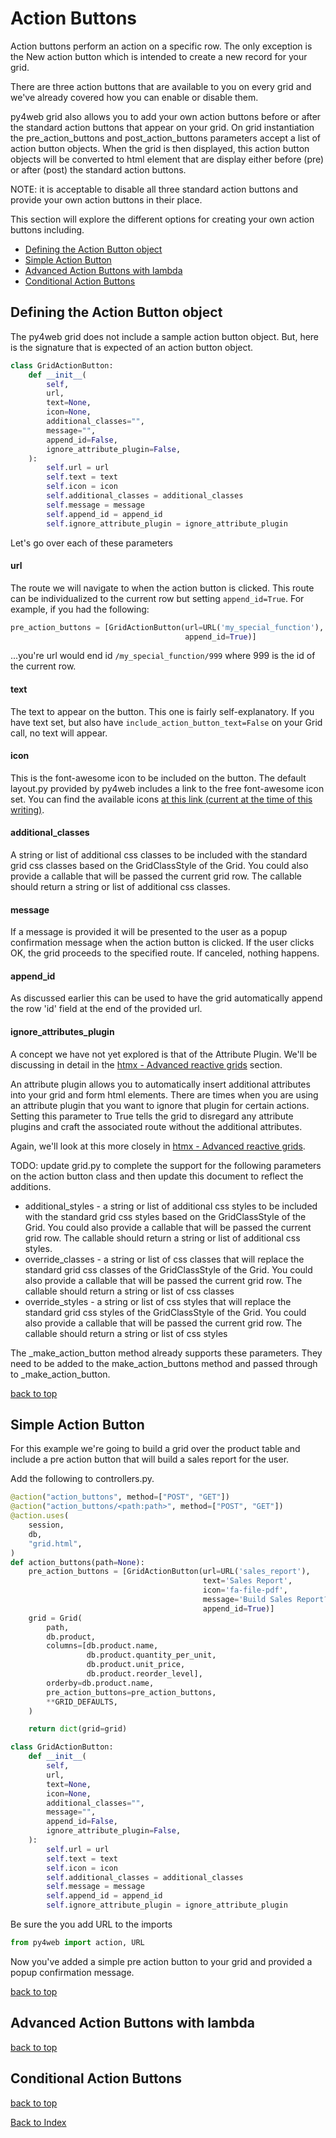 # Action Buttons
Action buttons perform an action on a specific row. The only exception is the New action button which is intended to create a new record for your grid.

There are three action buttons that are available to you on every grid and we've already covered how you can enable or disable them.

py4web grid also allows you to add your own action buttons before or after the standard action buttons that appear on your grid. On grid instantiation the pre_action_buttons and post_action_buttons parameters accept a list of action button objects. When the grid is then displayed, this action button objects will be converted to html element that are display either before (pre) or after (post) the standard action buttons.

NOTE: it is acceptable to disable all three standard action buttons and provide your own action buttons in their place.

This section will explore the different options for creating your own action buttons including.

- [Defining the Action Button object](#defining-the-action-button-object)
- [Simple Action Button](#simple-action-button)
- [Advanced Action Buttons with lambda](#advanced-action-buttons-with-lambda)
- [Conditional Action Buttons](#conditional-action-buttons)

## Defining the Action Button object
The py4web grid does not include a sample action button object. But, here is the signature that is expected of an action button object.

```python
class GridActionButton:
    def __init__(
        self,
        url,
        text=None,
        icon=None,
        additional_classes="",
        message="",
        append_id=False,
        ignore_attribute_plugin=False,
    ):
        self.url = url
        self.text = text
        self.icon = icon
        self.additional_classes = additional_classes
        self.message = message
        self.append_id = append_id
        self.ignore_attribute_plugin = ignore_attribute_plugin
```
Let's go over each of these parameters
#### url
The route we will navigate to when the action button is clicked. This route can be individualized to the current row but setting `append_id=True`. For example, if you had the following:
```python
pre_action_buttons = [GridActionButton(url=URL('my_special_function'),
                                       append_id=True)]
```
...you're url would end id `/my_special_function/999` where 999 is the id of the current row.
#### text
The text to appear on the button. This one is fairly self-explanatory. If you have text set, but also have `include_action_button_text=False` on your Grid call, no text will appear.

#### icon
This is the font-awesome icon to be included on the button. The default layout.py provided by py4web includes a link to the free font-awesome icon set. You can find the available icons [at this link (current at the time of this writing)](https://fontawesome.com/v5.15/icons?d=gallery&p=2&m=free).

#### additional_classes
A string or list of additional css classes to be included with the standard grid css classes based on the GridClassStyle of the Grid. You could also provide a callable that will be passed the current grid row. The callable should return a string or list of additional css classes.

#### message
If a message is provided it will be presented to the user as a popup confirmation message when the action button is clicked. If the user clicks OK, the grid proceeds to the specified route. If canceled, nothing happens.

#### append_id
As discussed earlier this can be used to have the grid automatically append the row 'id' field at the end of the provided url.

#### ignore_attributes_plugin
A concept we have not yet explored is that of the Attribute Plugin. We'll be discussing in detail in the [htmx - Advanced reactive grids](docs/htmx.md) section.

An attribute plugin allows you to automatically insert additional attributes into your grid and form html elements. There are times when you are using an attribute plugin that you want to ignore that plugin for certain actions. Setting this parameter to True tells the grid to disregard any attribute plugins and craft the associated route without the additional attributes.

Again, we'll look at this more closely in [htmx - Advanced reactive grids](docs/htmx.md).

TODO: update grid.py to complete the support for the following parameters on the action button class and then update this document to reflect the additions.

- additional_styles - a string or list of additional css styles to be included with the standard grid css styles based on the GridClassStyle of the Grid. You could also provide a callable that will be passed the current grid row. The callable should return a string or list of additional css styles.
- override_classes - a string or list of css classes that will replace the standard grid css classes of the GridClassStyle of the Grid. You could also provide a callable that will be passed the current grid row. The callable should return a string or list of css classes
- override_styles - a string or list of css styles that will replace the standard grid css styles of the GridClassStyle of the Grid. You could also provide a callable that will be passed the current grid row. The callable should return a string or list of css styles

The _make_action_button method already supports these parameters. They need to be added to the make_action_buttons method and passed through to _make_action_button.

[back to top](#action-buttons)

## Simple Action Button
For this example we're going to build a grid over the product table and include a pre action button that will build a sales report for the user.

Add the following to controllers.py.

```python
@action("action_buttons", method=["POST", "GET"])
@action("action_buttons/<path:path>", method=["POST", "GET"])
@action.uses(
    session,
    db,
    "grid.html",
)
def action_buttons(path=None):
    pre_action_buttons = [GridActionButton(url=URL('sales_report'),
                                           text='Sales Report',
                                           icon='fa-file-pdf',
                                           message='Build Sales Report?',
                                           append_id=True)]
    grid = Grid(
        path,
        db.product,
        columns=[db.product.name, 
                 db.product.quantity_per_unit, 
                 db.product.unit_price, 
                 db.product.reorder_level],
        orderby=db.product.name,
        pre_action_buttons=pre_action_buttons,
        **GRID_DEFAULTS,
    )

    return dict(grid=grid)

class GridActionButton:
    def __init__(
        self,
        url,
        text=None,
        icon=None,
        additional_classes="",
        message="",
        append_id=False,
        ignore_attribute_plugin=False,
    ):
        self.url = url
        self.text = text
        self.icon = icon
        self.additional_classes = additional_classes
        self.message = message
        self.append_id = append_id
        self.ignore_attribute_plugin = ignore_attribute_plugin
```
Be sure the you add URL to the imports 
```python
from py4web import action, URL
```

Now you've added a simple pre action button to your grid and provided a popup confirmation message.

[back to top](#action-buttons)

## Advanced Action Buttons with lambda

[back to top](#action-buttons)

## Conditional Action Buttons

[back to top](#action-buttons)



[Back to Index](../README.md)
